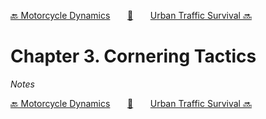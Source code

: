 [🔙 Motorcycle Dynamics][previous-chapter]&nbsp;&nbsp;&nbsp;&nbsp;&nbsp;&nbsp;&nbsp;[🏡][readme]&nbsp;&nbsp;&nbsp;&nbsp;&nbsp;&nbsp;&nbsp;[Urban Traffic Survival 🔜][upcoming-chapter]

# Chapter 3. Cornering Tactics

_Notes_

[🔙 Motorcycle Dynamics][previous-chapter]&nbsp;&nbsp;&nbsp;&nbsp;&nbsp;&nbsp;&nbsp;[🏡][readme]&nbsp;&nbsp;&nbsp;&nbsp;&nbsp;&nbsp;&nbsp;[Urban Traffic Survival 🔜][upcoming-chapter]

[readme]: README.md
[previous-chapter]: ch02-motorcycle-dynamics.md
[upcoming-chapter]: ch04-urban-traffic-survival.md